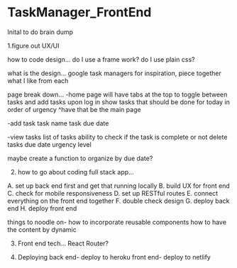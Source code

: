 # TaskManager_FrontEnd

Inital to do brain dump

1.figure out UX/UI

how to code design...
do I use a frame work? do I use plain css?

what is the design...
google task managers for inspiration, piece together what I like from each

page break down...
-home page
will have tabs at the top to toggle between tasks and add tasks
upon log in show tasks that should be done for today in order of urgency
^have that be the main page

-add task
task name
task
due date

-view tasks
list of tasks
ability to check if the task is complete or not
delete tasks
due date
urgency level

maybe create a function to organize by due date?

2. how to go about coding full stack app...

A. set up back end first and get that running locally
B. build UX for front end
C. check for mobile responsiveness
D. set up RESTful routes
E. connect everything on the front end together
F. double check design
G. deploy back end
H. deploy front end

things to noodle on-
how to incorporate reusable components
how to have the content by dynamic

3. Front end tech...
   React Router?

4. Deploying
   back end- deploy to heroku
   front end- deploy to netlify

